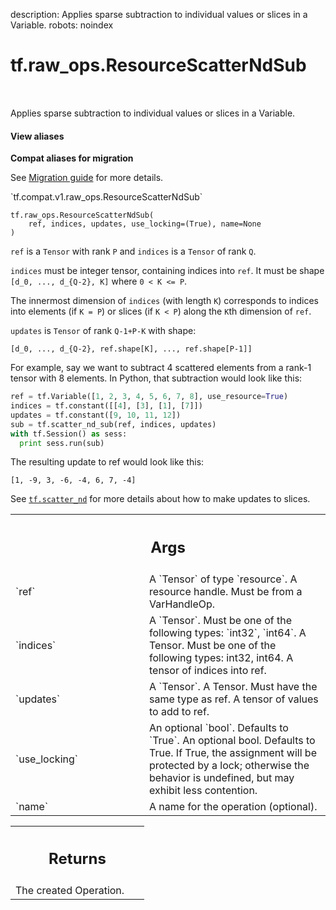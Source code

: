 description: Applies sparse subtraction to individual values or slices in a Variable.
robots: noindex

# tf.raw_ops.ResourceScatterNdSub

<!-- Insert buttons and diff -->

<table class="tfo-notebook-buttons tfo-api nocontent" align="left">

</table>



Applies sparse subtraction to individual values or slices in a Variable.

<section class="expandable">
  <h4 class="showalways">View aliases</h4>
  <p>
<b>Compat aliases for migration</b>
<p>See
<a href="https://www.tensorflow.org/guide/migrate">Migration guide</a> for
more details.</p>
<p>`tf.compat.v1.raw_ops.ResourceScatterNdSub`</p>
</p>
</section>

<pre class="devsite-click-to-copy prettyprint lang-py tfo-signature-link">
<code>tf.raw_ops.ResourceScatterNdSub(
    ref, indices, updates, use_locking=(True), name=None
)
</code></pre>



<!-- Placeholder for "Used in" -->

`ref` is a `Tensor` with rank `P` and `indices` is a `Tensor` of rank `Q`.

`indices` must be integer tensor, containing indices into `ref`.
It must be shape `[d_0, ..., d_{Q-2}, K]` where `0 < K <= P`.

The innermost dimension of `indices` (with length `K`) corresponds to
indices into elements (if `K = P`) or slices (if `K < P`) along the `K`th
dimension of `ref`.

`updates` is `Tensor` of rank `Q-1+P-K` with shape:

```
[d_0, ..., d_{Q-2}, ref.shape[K], ..., ref.shape[P-1]]
```

For example, say we want to subtract 4 scattered elements from a rank-1 tensor
with 8 elements. In Python, that subtraction would look like this:

```python
ref = tf.Variable([1, 2, 3, 4, 5, 6, 7, 8], use_resource=True)
indices = tf.constant([[4], [3], [1], [7]])
updates = tf.constant([9, 10, 11, 12])
sub = tf.scatter_nd_sub(ref, indices, updates)
with tf.Session() as sess:
  print sess.run(sub)
```

The resulting update to ref would look like this:

    [1, -9, 3, -6, -4, 6, 7, -4]

See <a href="../../tf/scatter_nd.md"><code>tf.scatter_nd</code></a> for more details about how to make updates to
slices.

<!-- Tabular view -->
 <table class="responsive fixed orange">
<colgroup><col width="214px"><col></colgroup>
<tr><th colspan="2"><h2 class="add-link">Args</h2></th></tr>

<tr>
<td>
`ref`
</td>
<td>
A `Tensor` of type `resource`.
A resource handle. Must be from a VarHandleOp.
</td>
</tr><tr>
<td>
`indices`
</td>
<td>
A `Tensor`. Must be one of the following types: `int32`, `int64`.
A Tensor. Must be one of the following types: int32, int64.
A tensor of indices into ref.
</td>
</tr><tr>
<td>
`updates`
</td>
<td>
A `Tensor`. A Tensor. Must have the same type as ref. A tensor of
values to add to ref.
</td>
</tr><tr>
<td>
`use_locking`
</td>
<td>
An optional `bool`. Defaults to `True`.
An optional bool. Defaults to True. If True, the assignment will
be protected by a lock; otherwise the behavior is undefined,
but may exhibit less contention.
</td>
</tr><tr>
<td>
`name`
</td>
<td>
A name for the operation (optional).
</td>
</tr>
</table>



<!-- Tabular view -->
 <table class="responsive fixed orange">
<colgroup><col width="214px"><col></colgroup>
<tr><th colspan="2"><h2 class="add-link">Returns</h2></th></tr>
<tr class="alt">
<td colspan="2">
The created Operation.
</td>
</tr>

</table>


